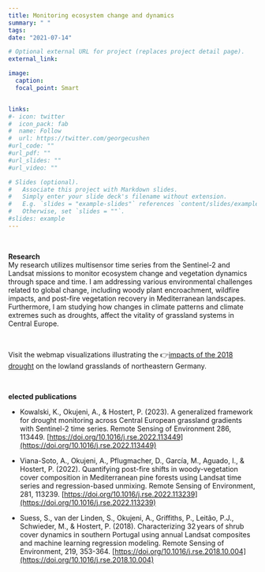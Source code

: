 ```yaml
---
title: Monitoring ecosystem change and dynamics
summary: " "
tags:
date: "2021-07-14"

# Optional external URL for project (replaces project detail page).
external_link:

image:
  caption: 
  focal_point: Smart


links:
#- icon: twitter
#  icon_pack: fab
#  name: Follow
#  url: https://twitter.com/georgecushen
#url_code: ""
#url_pdf: ""
#url_slides: ""
#url_video: ""

# Slides (optional).
#   Associate this project with Markdown slides.
#   Simply enter your slide deck's filename without extension.
#   E.g. `slides = "example-slides"` references `content/slides/example-slides.md`.
#   Otherwise, set `slides = ""`.
#slides: example
---
```


<br />

**Research**<br />
 My research utilizes multisensor time series from the Sentinel-2 and Landsat missions to monitor ecosystem change and vegetation dynamics through space and time. I am addressing various environmental challenges related to global change, including woody plant encroachment, wildfire impacts, and post-fire vegetation recovery in Mediterranean landscapes. Furthermore, I am studying how changes in climate patterns and climate extremes such as droughts, affect the vitality of grassland systems in Central Europe.

<br />

Visit the webmap visualizations illustrating the 👉[impacts of the 2018 drought](https://ows.geo.hu-berlin.de/webviewer/grassland_drought/index.html) on the lowland grasslands of northeastern Germany.



<br />

**elected publications**<br />
* Kowalski, K., Okujeni, A., & Hostert, P. (2023). A generalized framework for drought monitoring across Central European grassland gradients with Sentinel-2 time series. Remote Sensing of Environment 286, 113449. [https://doi.org/10.1016/j.rse.2022.113449](https://doi.org/10.1016/j.rse.2022.113449)

* Viana-Soto, A., Okujeni, A., Pflugmacher, D., García, M., Aguado, I., & Hostert, P. (2022). Quantifying post-fire shifts in woody-vegetation cover composition in Mediterranean pine forests using Landsat time series and regression-based unmixing. Remote Sensing of Environment, 281, 113239. [https://doi.org/10.1016/j.rse.2022.113239](https://doi.org/10.1016/j.rse.2022.113239)

* Suess, S., van der Linden, S., Okujeni, A., Griffiths, P., Leitão, P.J., Schwieder, M., & Hostert, P. (2018). Characterizing 32 years of shrub cover dynamics in southern Portugal using annual Landsat composites and machine learning regression modeling. Remote Sensing of Environment, 219, 353-364. [https://doi.org/10.1016/j.rse.2018.10.004](https://doi.org/10.1016/j.rse.2018.10.004)